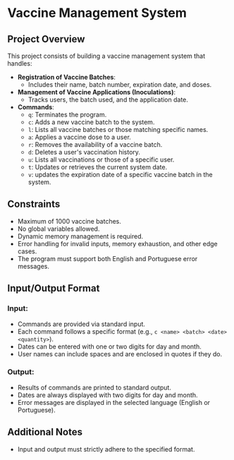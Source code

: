 # Vaccine Management System

## Project Overview
This project consists of building a vaccine management system that handles:
- **Registration of Vaccine Batches**:
  - Includes their name, batch number, expiration date, and doses.
- **Management of Vaccine Applications (Inoculations)**:
  - Tracks users, the batch used, and the application date.
- **Commands**:
  - `q`: Terminates the program.
  - `c`: Adds a new vaccine batch to the system.
  - `l`: Lists all vaccine batches or those matching specific names.
  - `a`: Applies a vaccine dose to a user.
  - `r`: Removes the availability of a vaccine batch.
  - `d`: Deletes a user's vaccination history.
  - `u`: Lists all vaccinations or those of a specific user.
  - `t`: Updates or retrieves the current system date.
  - `v`: updates the expiration date of a specific vaccine batch in the system.

## Constraints
- Maximum of 1000 vaccine batches.
- No global variables allowed.
- Dynamic memory management is required.
- Error handling for invalid inputs, memory exhaustion, and other edge cases.
- The program must support both English and Portuguese error messages.

## Input/Output Format
### Input:
- Commands are provided via standard input.
- Each command follows a specific format (e.g., `c <name> <batch> <date> <quantity>`).
- Dates can be entered with one or two digits for day and month.
- User names can include spaces and are enclosed in quotes if they do.

### Output:
- Results of commands are printed to standard output.
- Dates are always displayed with two digits for day and month.
- Error messages are displayed in the selected language (English or Portuguese).

## Additional Notes
- Input and output must strictly adhere to the specified format.
